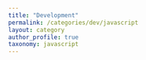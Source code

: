 ```yaml
---
title: "Development"
permalink: /categories/dev/javascript
layout: category
author_profile: true
taxonomy: javascript
---
```

